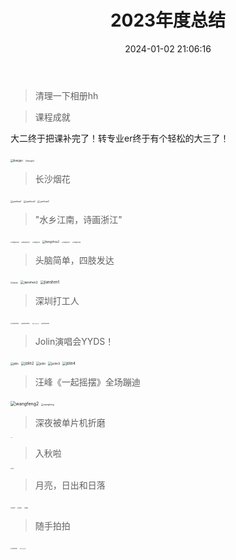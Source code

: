 ﻿---
title: 2023年度总结
date: 2024-01-02 21:06:16
tags:
categories: 
    - 生活
---
> 清理一下相册hh
<!--more-->
>课程成就

大二终于把课补完了！转专业er终于有个轻松的大三了！

<img src="https://s2.loli.net/2024/01/16/Wuecwqj9R1J84xt.png" alt="baogao" style="zoom:30%;" />

<img src="https://s2.loli.net/2024/01/17/9FSjpeBUlc4XIGu.png" alt="baogao2" style="zoom:20%;" />




>长沙烟花


<img src="https://s2.loli.net/2024/01/16/KjbTaCXd4rIR21k.jpg" alt="yanhua1" style="zoom:25%;" />

<img src="https://s2.loli.net/2024/01/16/bvqj7u5SNcEOLYl.jpg" alt="yanhua2" style="zoom:25%;" />

<img src="https://s2.loli.net/2024/01/16/QILtbWFmKXofikJ.jpg" alt="yanhua3" style="zoom:25%;" />

>"水乡江南，诗画浙江"

<img src="https://s2.loli.net/2024/01/18/gocRy9qxWh86VGO.jpg" alt="hangzhou6" style="zoom:15%;" />


<img src="https://s2.loli.net/2024/01/18/qyzXGBfC1MHgZew.jpg" alt="hangzhou7" style="zoom:15%;" />

<img src="https://s2.loli.net/2024/01/17/kfCN8AoV5DXKh7Q.jpg" alt="hangzhou" style="zoom:15%;" />


<img src="https://s2.loli.net/2024/01/17/nvRFzS2Po95pDxe.jpg" alt="hangzhou2" style="zoom:30%;" />

<img src="https://s2.loli.net/2024/01/17/zo28JNCPhpEDjH9.jpg" alt="hangzhou1" style="zoom:15%;" />

<img src="https://s2.loli.net/2024/01/17/gQVm5lxqzC7Pyh2.jpg" alt="hangzhou3" style="zoom:15%;" />





>头脑简单，四肢发达

<img src="https://s2.loli.net/2024/01/30/xj1HRolGUWAgq7r.jpg" alt="tiaowu" style="zoom:20%;" />

<img src="https://s2.loli.net/2024/01/17/eN8ZaoiUVdnrBkm.jpg" alt="jianshen2" style="zoom:35%;" />


<img src="https://s2.loli.net/2024/01/17/Qr9kNacKMWutG45.jpg" alt="jianshen1" style="zoom:40%;" />


>深圳打工人

<img src="https://s2.loli.net/2024/01/17/orHXjpiKZgbN3w2.jpg" alt="shenzhen3" style="zoom:15%;" />


<img src="https://s2.loli.net/2024/01/17/WIBPjYQX1GuA5Ny.jpg" alt="shenzhen4" style="zoom:15%;" />



<img src="https://s2.loli.net/2024/01/17/BVLNXbHQhl4FUgG.jpg" alt="shenzhen2" style="zoom:12%;" />

<img src="https://s2.loli.net/2024/01/17/jAmYQ7IwrDFuWHy.jpg" alt="shenzhen1" style="zoom:15%;" />



>Jolin演唱会YYDS！

<img src="https://s2.loli.net/2024/01/17/U7R4xdvTQhOoVts.jpg" alt="jolin" style="zoom:30%;" />

<img src="https://s2.loli.net/2024/01/18/JOc3LSefPovzkAj.png" alt="jolin2" style="zoom:40%;" />


<img src="https://s2.loli.net/2024/01/18/W5tGV39yJDnOAHX.png" alt="jolin" style="zoom:35%;" />

<img src="https://s2.loli.net/2024/01/18/PsRrnTICDHfbMSE.png" alt="jolin3" style="zoom:37%;" />

<img src="https://s2.loli.net/2024/01/18/r8RNy2PKxEdcQbk.png" alt="jolin4" style="zoom:40%;" />

>汪峰《一起摇摆》全场蹦迪

<img src="https://s2.loli.net/2024/01/17/1DzVuAgwm2eqbcl.jpg" alt="wangfeng2" style="zoom:50%;" />

<img src="https://s2.loli.net/2024/01/17/4IafXVWpN96vCsT.jpg" alt="wangfeng" style="zoom:25%;" />

>深夜被单片机折磨

<img src="https://s2.loli.net/2024/01/16/3tgIu8OWNMFVjGP.jpg" alt="stm" style="zoom:7%;" />

>入秋啦

<img src="https://s2.loli.net/2024/01/16/DglHuUBs4MCyGq2.jpg" alt="qiu" style="zoom:15%;" />

>月亮，日出和日落

<img src="https://s2.loli.net/2024/01/16/svFHpOEyigRZIdN.jpg" alt="pai12" style="zoom:15%;" />

<img src="https://s2.loli.net/2024/01/16/lBpdLkG1tug3nNQ.jpg" alt="pai1" style="zoom:15%;" />

<img src="https://s2.loli.net/2024/01/16/CTJawb59ZgHfkBF.jpg" alt="pai3" style="zoom:15%;" />

>随手拍拍

<img src="https://s2.loli.net/2024/01/17/mFXBvzaDC5r3tkO.jpg" alt="suishou1" style="zoom:15%;" />

<img src="https://s2.loli.net/2024/01/17/fjhwOU2XREPyTkb.jpg" alt="suishou2" style="zoom:12%;" />








